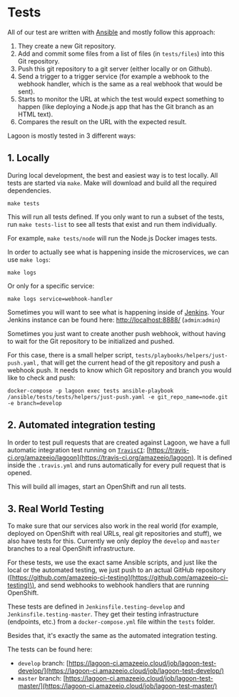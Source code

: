 # Tests

All of our test are written with [Ansible](https://docs.ansible.com/ansible/latest/index.html) and mostly follow this approach:

1. They create a new Git repository.
2. Add and commit some files from a list of files \(in `tests/files`\) into this Git repository.
3. Push this git repository to a git server \(either locally or on Github\).
4. Send a trigger to a trigger service \(for example a webhook to the webhook handler, which is the same as a real webhook that would be sent\).
5. Starts to monitor the URL at which the test would expect something to happen \(like deploying a Node.js app that has the Git branch as an HTML text\).
6. Compares the result on the URL with the expected result.

Lagoon is mostly tested in 3 different ways:

## 1. Locally

During local development, the best and easiest way is to test locally. All tests are started via `make`. Make will download and build all the required dependencies.

```text
make tests
```

This will run all tests defined. If you only want to run a subset of the tests, run `make tests-list` to see all tests that exist and run them individually.

For example, `make tests/node` will run the Node.js Docker images tests.

In order to actually see what is happening inside the microservices, we can use `make logs`:

```text
make logs
```

Or only for a specific service:

```text
make logs service=webhook-handler
```

Sometimes you will want to see what is happening inside of [Jenkins](https://jenkins.io/doc/). Your Jenkins instance can be found here: [http://localhost:8888/](http://localhost:8888/) \(`admin`:`admin`\)

Sometimes you just want to create another push webhook, without having to wait for the Git repository to be initialized and pushed.

For this case, there is a small helper script, `tests/playbooks/helpers/just-push.yaml,` that will get the current head of the git repository and push a webhook push. It needs to know which Git repository and branch you would like to check and push:

```text
docker-compose -p lagoon exec tests ansible-playbook /ansible/tests/tests/helpers/just-push.yaml -e git_repo_name=node.git -e branch=develop
```

## 2. Automated integration testing

In order to test pull requests that are created against Lagoon, we have a full automatic integration test running on [`TravisCI`](https://docs.travis-ci.com/): [https://travis-ci.org/amazeeio/lagoon](https://travis-ci.org/amazeeio/lagoon). It is defined inside the `.travis.yml` and runs automatically for every pull request that is opened.

This will build all images, start an OpenShift and run all tests.

## 3. Real World Testing

To make sure that our services also work in the real world \(for example, deployed on OpenShift with real URLs, real git repositories and stuff\), we also have tests for this. Currently we only deploy the `develop` and `master` branches to a real OpenShift infrastructure.

For these tests, we use the exact same Ansible scripts, and just like the local or the automated testing, we just push to an actual GitHub repository \([https://github.com/amazeeio-ci-testing](https://github.com/amazeeio-ci-testing)\), and send webhooks to webhook handlers that are running OpenShift.

These tests are defined in `Jenkinsfile.testing-develop` and `Jenkinsfile.testing-master`. They get their testing infrastructure \(endpoints, etc.\) from a `docker-compose.yml` file within the `tests` folder.

Besides that, it's exactly the same as the automated integration testing.

The tests can be found here:

* `develop` branch: [https://lagoon-ci.amazeeio.cloud/job/lagoon-test-develop/](https://lagoon-ci.amazeeio.cloud/job/lagoon-test-develop/)
* `master` branch: [https://lagoon-ci.amazeeio.cloud/job/lagoon-test-master/](https://lagoon-ci.amazeeio.cloud/job/lagoon-test-master/)

